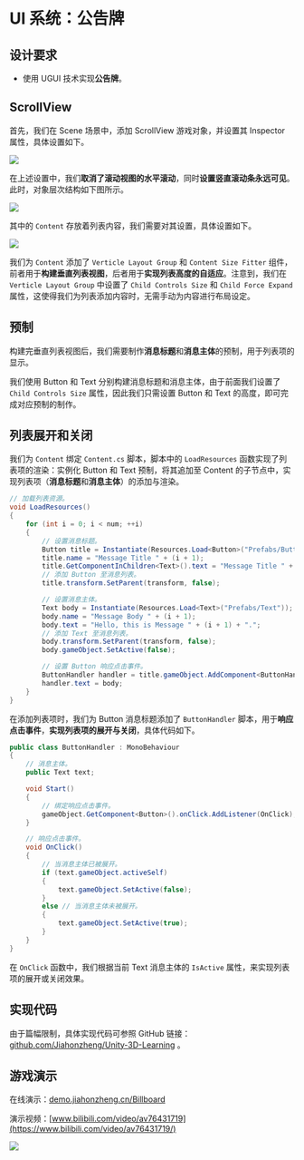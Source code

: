# UI 系统：公告牌

## 设计要求

+ 使用 UGUI 技术实现**公告牌**。

## ScrollView

首先，我们在 Scene 场景中，添加 ScrollView 游戏对象，并设置其 Inspector 属性，具体设置如下。

![](https://jiahonzheng-blog.oss-cn-shenzhen.aliyuncs.com/Unity%20%E5%AE%9E%E7%8E%B0%E5%85%AC%E5%91%8A%E7%89%8C_2.png)

在上述设置中，我们**取消了滚动视图的水平滚动**，同时**设置竖直滚动条永远可见**。此时，对象层次结构如下图所示。

![](https://jiahonzheng-blog.oss-cn-shenzhen.aliyuncs.com/Unity%20%E5%AE%9E%E7%8E%B0%E5%85%AC%E5%91%8A%E7%89%8C_4.png)



其中的 `Content` 存放着列表内容，我们需要对其设置，具体设置如下。

![](https://jiahonzheng-blog.oss-cn-shenzhen.aliyuncs.com/Unity%20%E5%AE%9E%E7%8E%B0%E5%85%AC%E5%91%8A%E7%89%8C_3.png)

我们为 `Content` 添加了 `Verticle Layout Group` 和 `Content Size Fitter` 组件，前者用于**构建垂直列表视图**，后者用于**实现列表高度的自适应**。注意到，我们在 `Verticle Layout Group` 中设置了 `Child Controls Size` 和 `Child Force Expand` 属性，这使得我们为列表添加内容时，无需手动为内容进行布局设定。

## 预制

构建完垂直列表视图后，我们需要制作**消息标题**和**消息主体**的预制，用于列表项的显示。

我们使用 Button 和 Text 分别构建消息标题和消息主体，由于前面我们设置了 `Child Controls Size` 属性，因此我们只需设置 Button 和 Text 的高度，即可完成对应预制的制作。

## 列表展开和关闭

我们为 `Content` 绑定 `Content.cs` 脚本，脚本中的 `LoadResources` 函数实现了列表项的渲染：实例化 Button 和 Text 预制，将其追加至 Content 的子节点中，实现列表项（**消息标题**和**消息主体**）的添加与渲染。

```csharp
// 加载列表资源。
void LoadResources()
{
    for (int i = 0; i < num; ++i)
    {
        // 设置消息标题。
        Button title = Instantiate(Resources.Load<Button>("Prefabs/Button"));
        title.name = "Message Title " + (i + 1);
        title.GetComponentInChildren<Text>().text = "Message Title " + (i + 1);
        // 添加 Button 至消息列表。
        title.transform.SetParent(transform, false);

        // 设置消息主体。
        Text body = Instantiate(Resources.Load<Text>("Prefabs/Text"));
        body.name = "Message Body " + (i + 1);
        body.text = "Hello, this is Message " + (i + 1) + ".";
        // 添加 Text 至消息列表。
        body.transform.SetParent(transform, false);
        body.gameObject.SetActive(false);

        // 设置 Button 响应点击事件。
        ButtonHandler handler = title.gameObject.AddComponent<ButtonHandler>();
        handler.text = body;
    }
}
```

在添加列表项时，我们为 Button 消息标题添加了 `ButtonHandler` 脚本，用于**响应点击事件**，**实现列表项的展开与关闭**，具体代码如下。

```csharp
public class ButtonHandler : MonoBehaviour
{
    // 消息主体。
    public Text text;

    void Start()
    {
        // 绑定响应点击事件。
        gameObject.GetComponent<Button>().onClick.AddListener(OnClick);
    }

    // 响应点击事件。
    void OnClick()
    {
        // 当消息主体已被展开。
        if (text.gameObject.activeSelf)
        {
            text.gameObject.SetActive(false);
        }
        else // 当消息主体未被展开。
        {
            text.gameObject.SetActive(true);
        }
    }
}
```

在 `OnClick` 函数中，我们根据当前 Text 消息主体的 `IsActive` 属性，来实现列表项的展开或关闭效果。

## 实现代码

由于篇幅限制，具体实现代码可参照 GitHub 链接：[github.com/Jiahonzheng/Unity-3D-Learning](https://github.com/Jiahonzheng/Unity-3D-Learning/tree/HW8/HW8) 。

## 游戏演示

在线演示：[demo.jiahonzheng.cn/Billboard](https://demo.jiahonzheng.cn/Billboard/)

演示视频：[www.bilibili.com/video/av76431719](https://www.bilibili.com/video/av76431719/)

![](https://jiahonzheng-blog.oss-cn-shenzhen.aliyuncs.com/Unity%20%E5%AE%9E%E7%8E%B0%E5%85%AC%E5%91%8A%E7%89%8C_1.png)